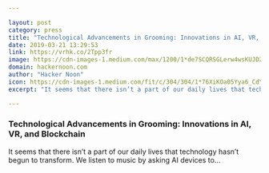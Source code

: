 ```yaml
---

layout: post
category: press
title: "Technological Advancements in Grooming: Innovations in AI, VR, and Blockchain"
date: 2019-03-21 13:29:53
link: https://vrhk.co/2Tpp3fr
image: https://cdn-images-1.medium.com/max/1200/1*de7SCQRSGLerw4wsKUJDZg.jpeg
domain: hackernoon.com
author: "Hacker Noon"
icon: https://cdn-images-1.medium.com/fit/c/304/304/1*76XiKOa05Yya6_CdYX8pVg.jpeg
excerpt: "It seems that there isn’t a part of our daily lives that technology hasn’t begun to transform. We listen to music by asking AI devices to…"

---
```


### Technological Advancements in Grooming: Innovations in AI, VR, and Blockchain

It seems that there isn’t a part of our daily lives that technology hasn’t begun to transform. We listen to music by asking AI devices to…